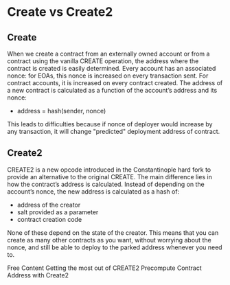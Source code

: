 # Create vs Create2

## Create

When we create a contract from an externally owned account or from a contract using the vanilla CREATE operation, the address where the contract is created is easily determined. Every account has an associated nonce: for EOAs, this nonce is increased on every transaction sent. For contract accounts, it is increased on every contract created. The address of a new contract is calculated as a function of the account’s address and its nonce:

- address = hash(sender, nonce)

This leads to difficulties because if nonce of deployer would increase by any transaction, it will change "predicted" deployment address of contract.

## Create2

CREATE2 is a new opcode introduced in the Constantinople hard fork to provide an alternative to the original CREATE. The main difference lies in how the contract’s address is calculated. Instead of depending  on the account’s nonce, the new address is calculated as a hash of:

- address of the creator
- salt provided as a parameter
- contract creation code

None of these depend on the state of the creator. This means that you can create as many other contracts as you want, without worrying about the nonce, and still be able to deploy to the parked address whenever you need to.

<ResourceGroupTitle>Free Content</ResourceGroupTitle>
<BadgeLink badgeText='Read' colorScheme='yellow' href='https://blog.openzeppelin.com/getting-the-most-out-of-create2/'>Getting the most out of CREATE2</BadgeLink>
<BadgeLink badgeText='Read' colorScheme='yellow' href='https://solidity-by-example.org/app/create2/'>Precompute Contract Address with Create2</BadgeLink>